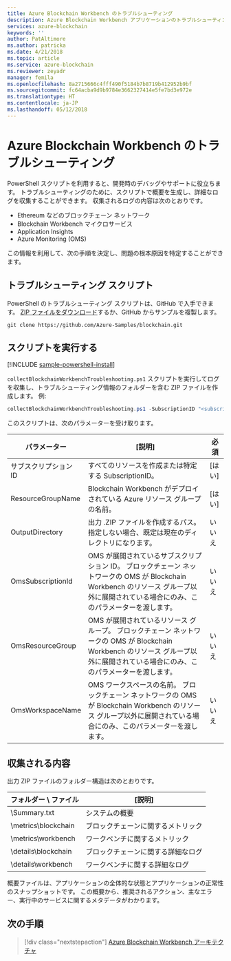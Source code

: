 ```yaml
---
title: Azure Blockchain Workbench のトラブルシューティング
description: Azure Blockchain Workbench アプリケーションのトラブルシューティング方法
services: azure-blockchain
keywords: ''
author: PatAltimore
ms.author: patricka
ms.date: 4/21/2018
ms.topic: article
ms.service: azure-blockchain
ms.reviewer: zeyadr
manager: femila
ms.openlocfilehash: 8a2715666c4fff490f5184b7b8719b412952b9bf
ms.sourcegitcommit: fc64acba9d9b9784e3662327414e5fe7bd3e972e
ms.translationtype: HT
ms.contentlocale: ja-JP
ms.lasthandoff: 05/12/2018
---
```

# <a name="azure-blockchain-workbench-troubleshooting"></a>Azure Blockchain Workbench のトラブルシューティング

PowerShell スクリプトを利用すると、開発時のデバッグやサポートに役立ちます。 トラブルシューティングのために、スクリプトで概要を生成し、詳細なログを収集することができます。 収集されるログの内容は次のとおりです。

* Ethereum などのブロックチェーン ネットワーク
* Blockchain Workbench マイクロサービス
* Application Insights
* Azure Monitoring (OMS)

この情報を利用して、次の手順を決定し、問題の根本原因を特定することができます。 

## <a name="troubleshooting-script"></a>トラブルシューティング スクリプト

PowerShell のトラブルシューティング スクリプトは、GitHub で入手できます。 [ZIP ファイルをダウンロード](https://github.com/Azure-Samples/blockchain/archive/master.zip)するか、GitHub からサンプルを複製します。

```
git clone https://github.com/Azure-Samples/blockchain.git
```

## <a name="run-the-script"></a>スクリプトを実行する
[!INCLUDE [sample-powershell-install](../../includes/sample-powershell-install.md)]

`collectBlockchainWorkbenchTroubleshooting.ps1` スクリプトを実行してログを収集し、トラブルシューティング情報のフォルダーを含む ZIP ファイルを作成します。 例: 

``` powershell
collectBlockchainWorkbenchTroubleshooting.ps1 -SubscriptionID "<subscription_id>" -ResourceGroupName "workbench-resource-group-name"
```
このスクリプトは、次のパラメーターを受け取ります。

| パラメーター  | [説明] | 必須 |
|---------|---------|----|
| サブスクリプション ID | すべてのリソースを作成または特定する SubscriptionID。 | [はい] |
| ResourceGroupName | Blockchain Workbench がデプロイされている Azure リソース グループの名前。 | [はい] |
| OutputDirectory | 出力 .ZIP ファイルを作成するパス。 指定しない場合、既定は現在のディレクトリになります。 | いいえ 
| OmsSubscriptionId | OMS が展開されているサブスクリプション ID。 ブロックチェーン ネットワークの OMS が Blockchain Workbench のリソース グループ以外に展開されている場合にのみ、このパラメーターを渡します。| いいえ  |
| OmsResourceGroup |OMS が展開されているリソース グループ。 ブロックチェーン ネットワークの OMS が Blockchain Workbench のリソース グループ以外に展開されている場合にのみ、このパラメーターを渡します。| いいえ  |
| OmsWorkspaceName | OMS ワークスペースの名前。 ブロックチェーン ネットワークの OMS が Blockchain Workbench のリソース グループ以外に展開されている場合にのみ、このパラメーターを渡します。 | いいえ  |

## <a name="what-is-collected"></a>収集される内容

出力 ZIP ファイルのフォルダー構造は次のとおりです。

| フォルダー \ ファイル | [説明]  |
|---------|---------|
| \Summary.txt | システムの概要 |
| \metrics\blockchain | ブロックチェーンに関するメトリック |
| \metrics\workbench | ワークベンチに関するメトリック |
| \details\blockchain | ブロックチェーンに関する詳細なログ |
| \details\workbench | ワークベンチに関する詳細なログ |

概要ファイルは、アプリケーションの全体的な状態とアプリケーションの正常性のスナップショットです。 この概要から、推奨されるアクション、主なエラー、実行中のサービスに関するメタデータがわかります。

## <a name="next-steps"></a>次の手順

> [!div class="nextstepaction"]
> [Azure Blockchain Workbench アーキテクチャ](blockchain-workbench-architecture.md)